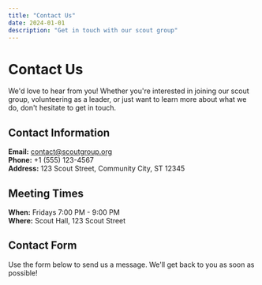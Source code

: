```yaml
---
title: "Contact Us"
date: 2024-01-01
description: "Get in touch with our scout group"
---
```


# Contact Us

We'd love to hear from you! Whether you're interested in joining our scout group, volunteering as a leader, or just want to learn more about what we do, don't hesitate to get in touch.

## Contact Information

**Email:** contact@scoutgroup.org  
**Phone:** +1 (555) 123-4567  
**Address:** 123 Scout Street, Community City, ST 12345

## Meeting Times

**When:** Fridays 7:00 PM - 9:00 PM  
**Where:** Scout Hall, 123 Scout Street

## Contact Form

Use the form below to send us a message. We'll get back to you as soon as possible!
